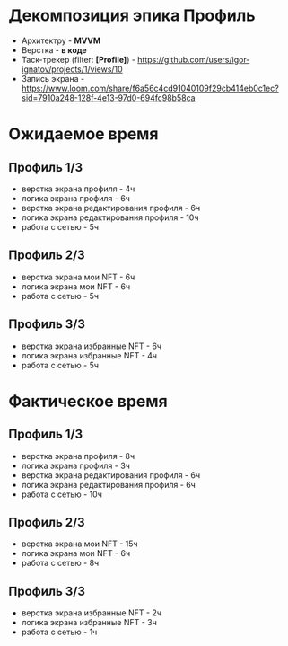 # Декомпозиция эпика Профиль

- Архитектру - **MVVM**
- Верстка - **в коде**
- Таск-трекер (filter: **[Profile]**) - https://github.com/users/igor-ignatov/projects/1/views/10
- Запись экрана - https://www.loom.com/share/f6a56c4cd91040109f29cb414eb0c1ec?sid=7910a248-128f-4e13-97d0-694fc98b58ca


# Ожидаемое время

## Профиль 1/3
- верстка экрана профиля - 4ч
- логика экрана профиля - 6ч
- верстка экрана редактирования профиля - 6ч
- логика экрана редактирования профиля - 10ч
- работа с сетью - 5ч

## Профиль 2/3
- верстка экрана мои NFT - 6ч
- логика экрана мои NFT - 6ч
- работа с сетью - 5ч

## Профиль 3/3
- верстка экрана избранные NFT - 6ч
- логика экрана избранные NFT - 4ч
- работа с сетью - 5ч


# Фактическое время

## Профиль 1/3
- верстка экрана профиля - 8ч
- логика экрана профиля - 3ч
- верстка экрана редактирования профиля - 6ч
- логика экрана редактирования профиля - 6ч
- работа с сетью - 10ч

## Профиль 2/3
- верстка экрана мои NFT - 15ч
- логика экрана мои NFT - 6ч
- работа с сетью - 8ч

## Профиль 3/3
- верстка экрана избранные NFT - 2ч
- логика экрана избранные NFT - 3ч
- работа с сетью - 1ч
